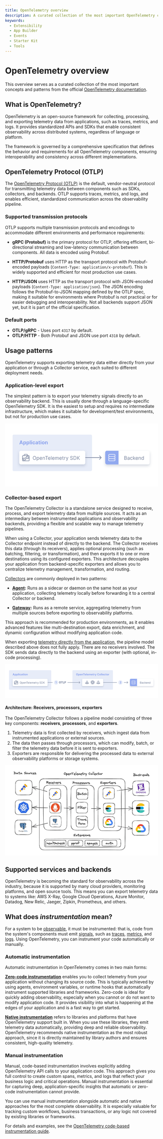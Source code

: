 ```yaml
---
title: OpenTelemetry overview
description: A curated collection of the most important OpenTelemetry concepts and patterns for App Builder applications.
keywords:
  - Extensibility
  - App Builder
  - Events
  - Starter Kit
  - Tools
---
```


# OpenTelemetry overview

This overview serves as a curated collection of the most important concepts and patterns from the official [OpenTelemetry documentation](https://opentelemetry.io/docs/).

## What is OpenTelemetry?

OpenTelemetry is an open-source framework for collecting, processing, and exporting telemetry data from applications, such as traces, metrics, and logs. It provides standardized APIs and SDKs that enable consistent observability across distributed systems, regardless of language or platform.

The framework is governed by a comprehensive specification that defines the behavior and requirements for all OpenTelemetry components, ensuring interoperability and consistency across different implementations.

## OpenTelemetry Protocol (OTLP)

The [OpenTelemetry Protocol (OTLP)](https://opentelemetry.io/docs/specs/otlp/) is the default, vendor-neutral protocol for transmitting telemetry data between components such as SDKs, collectors, and backends. OTLP supports traces, metrics, and logs, and enables efficient, standardized communication across the observability pipeline.

### Supported transmission protocols

OTLP supports multiple transmission protocols and encodings to accommodate different environments and performance requirements:

- **gRPC (Protobuf)** is the primary protocol for OTLP, offering efficient, bi-directional streaming and low-latency communication between components. All data is encoded using Protobuf.

- **HTTP/Protobuf** uses HTTP as the transport protocol with Protobuf-encoded payloads (`Content-Type: application/x-protobuf`). This is widely supported and efficient for most production use cases.

- **HTTP/JSON** uses HTTP as the transport protocol with JSON-encoded payloads (`Content-Type: application/json`). The JSON encoding follows the Protobuf-to-JSON mapping defined by the OTLP spec, making it suitable for environments where Protobuf is not practical or for easier debugging and interoperability. Not all backends support JSON yet, but it is part of the official specification.

### Default ports

- **OTLP/gRPC** - Uses port `4317` by default.
- **OTLP/HTTP** - Both Protobuf and JSON use port `4318` by default.

## Usage patterns

OpenTelemetry supports exporting telemetry data either directly from your application or through a Collector service, each suited to different deployment needs.

### Application-level export

The simplest pattern is to export your telemetry signals directly to an observability backend. This is usually done through a language-specific OpenTelemetry SDK. It is the easiest to setup and requires no intermediate infrastructure, which makes it suitable for development/test environments, but not for production use cases.

![OpenTelemetry Direct Export](../../../_images/telemetry/no-collector.png)

### Collector-based export

The OpenTelemetry Collector is a standalone service designed to receive, process, and export telemetry data from multiple sources. It acts as an intermediary between instrumented applications and observability backends, providing a flexible and scalable way to manage telemetry pipelines.

When using a Collector, your application sends telemetry data to the Collector endpoint instead of directly to the backend. The Collector receives this data (through its receivers), applies optional processing (such as batching, filtering, or transformation), and then exports it to one or more destinations using its configured exporters. This architecture decouples your application from backend-specific exporters and allows you to centralize telemetry management, transformation, and routing.

[Collectors](https://opentelemetry.io/docs/collector/) are commonly deployed in two patterns:

- **[Agent](ttps://opentelemetry.io/docs/collector/deployment/agent/):** Runs as a sidecar or daemon on the same host as your application, collecting telemetry locally before forwarding it to a central Collector or backend.

- **[Gateway](https://opentelemetry.io/docs/collector/deployment/gateway/):** Runs as a remote service, aggregating telemetry from multiple sources before exporting to observability platforms.

This approach is recommended for production environments, as it enables advanced features like multi-destination export, data enrichment, and dynamic configuration without modifying application code.

<InlineAlert variant="info" slots="text" />

When exporting [telemetry directly from the application](#application-level-export), the pipeline model described above does not fully apply. There are no receivers involved. The SDK sends data directly to the backend using an exporter (with optional, in-code processing).

![OpenTelemetry Collector Architecture](../../../_images/telemetry/with-collector.png)

#### Architecture: Receivers, processors, exporters

The OpenTelemetry Collector follows a pipeline model consisting of three key components: **receivers**, **processors**, and **exporters**.

1. Telemetry data is first collected by receivers, which ingest data from instrumented applications or external sources.
1. The data then passes through processors, which can modify, batch, or filter the telemetry data before it is sent to exporters.
1. Exporters are responsible for delivering the processed data to external observability platforms or storage systems.

![OpenTelemetry Pipeline Architecture](../../../_images/telemetry/otel-architecture.png)

## Supported services and backends

OpenTelemetry is becoming the standard for observability across the industry, because it is supported by many cloud providers, monitoring platforms, and open source tools. This means you can export telemetry data to systems like: AWS X-Ray, Google Cloud Operations, Azure Monitor, Datadog, New Relic, Jaeger, Zipkin, Prometheus, and others.

## What does _instrumentation_ mean?

For a system to be [observable](https://opentelemetry.io/docs/concepts/observability-primer/#what-is-observability), it must be instrumented: that is, code from the system's components must emit [signals](https://opentelemetry.io/docs/concepts/signals/traces/), such as [traces](https://opentelemetry.io/docs/concepts/signals/), [metrics](https://opentelemetry.io/docs/concepts/signals/metrics/), and [logs](https://opentelemetry.io/docs/concepts/signals/logs/). Using OpenTelemetry, you can instrument your code automatically or manually.

### Automatic instrumentation

Automatic instrumentation in OpenTelemetry comes in two main forms:

**[Zero-code instrumentation](https://opentelemetry.io/docs/concepts/instrumentation/zero-code/)** enables you to collect telemetry from your application without changing its source code. This is typically achieved by using agents, environment variables, or runtime hooks that automatically instrument supported libraries and frameworks. Zero-code is ideal for quickly adding observability, especially when you cannot or do not want to modify application code. It provides visibility into what is happening at the edges of your application and is a fast way to get started.

**[Native instrumentation](https://opentelemetry.io/docs/concepts/instrumentation/libraries/)** refers to libraries and platforms that have OpenTelemetry support built in. When you use these libraries, they emit telemetry data automatically, providing deep and reliable observability. OpenTelemetry recommends native instrumentation as the most robust approach, since it is directly maintained by library authors and ensures consistent, high-quality telemetry.

### Manual instrumentation

Manual, code-based instrumentation involves explicitly adding OpenTelemetry API calls to your application code. This approach gives you full control to create custom spans, metrics, and logs that reflect your business logic and critical operations. Manual instrumentation is essential for capturing deep, application-specific insights that automatic or zero-code instrumentation cannot provide.

You can use manual instrumentation alongside automatic and native approaches for the most complete observability. It is especially valuable for tracking custom workflows, business transactions, or any logic not covered by existing libraries or frameworks.

For details and examples, see the [OpenTelemetry code-based instrumentation guide](https://opentelemetry.io/docs/concepts/instrumentation/code-based/).
